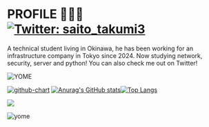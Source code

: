# PROFILE 💩🤢🤮　[![Twitter: saito_takumi3](https://img.shields.io/twitter/follow/saito_takumi3?style=social)](https://twitter.com/saito_takumi3) 

A technical student living in Okinawa, he has been working for an infrastructure company in Tokyo since 2024.
Now studying network, security, server and python!
You can also check me out on Twitter!

![YOME](https://j.gifs.com/jYNZqy.gif)

<!-- リポジトリステータス -->
[![github-chart](https://github-chart.vercel.app/api?user=itc-n22010)](https://github.com/rokumura7/github-chart)
[![Anurag's GitHub stats](https://github-readme-stats.vercel.app/api?username=itc-n22010&theme=yeblu)](https://github.com/anuraghazra/github-readme-stats)[![Top Langs](https://github-readme-stats.vercel.app/api/top-langs/?username=itc-n22010&layout=compact&theme=yeblu)](https://github.com/anuraghazra/github-readme-stats)
<!-- ソースコード統計 -->


![](http://github-profile-summary-cards.vercel.app/api/cards/profile-details?username=itc-n22010&theme=yeblu)


![yome](https://assets.st-note.com/production/uploads/images/78191824/picture_pc_f1a389e97b79ec0baff0ec7459b4d075.gif?width=800)

